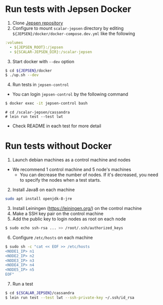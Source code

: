 
# Run tests with Jepsen Docker
1. Clone [Jepsen repository](https://github.com/jepsen-io/jepsen)
2. Configure to mount `scalar-jepsen` directory by editing `${JEPSEN}/docker/docker-compose.dev.yml` like the following

```yml
:volumes
  - ${JEPSEN_ROOT}:/jepsen
  - ${SCALAR-JEPSEN_DIR}:/scalar-jepsen
```

3. Start docker with `--dev` option

```sh
$ cd ${JEPSEN}/docker
$ ./up.sh --dev
```

4. Run tests in `jepsen-control`
  - You can login `jepsen-control` by the following command
  ```sh
  $ docker exec -it jepsen-control bash
  ```

```
# cd /scalar-jepsen/cassandra
# lein run test --test lwt
```

  - Check README in each test for more detail

# Run tests without Docker
1. Launch debian machines as a control machine and nodes
  - We recommend 1 control machine and 5 node's machines
    - You can decrease the number of nodes. If it's decreased, you need to specify the nodes when a test starts.
2. Install Java8 on each machine
```sh
sudo apt install openjdk-8-jre
```

3. Install Leiningen (https://leiningen.org/) on the control machine
4. Make a SSH key pair on the control machine
5. Add the public key to login nodes as root on each node

```sh
$ sudo echo ssh-rsa ... >> /root/.ssh/authorized_keys
```

6. Configure `/etc/hosts` on each machine

```sh
$ sudo sh -c "cat << EOF >> /etc/hosts
<NODE1_IP> n1
<NODE2_IP> n2
<NODE3_IP> n3
<NODE4_IP> n4
<NODE5_IP> n5
EOF"
```

7. Run a test

```sh
$ cd ${SCALAR_JEPSEN}/cassandra
$ lein run test --test lwt --ssh-private-key ~/.ssh/id_rsa
```
